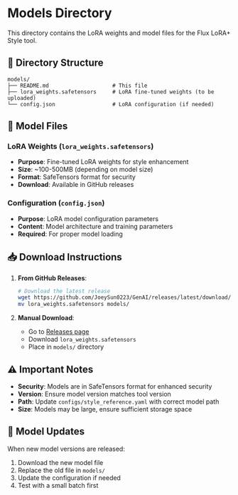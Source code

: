 # Models Directory

This directory contains the LoRA weights and model files for the Flux LoRA+ Style tool.

## 📁 Directory Structure

```
models/
├── README.md                    # This file
├── lora_weights.safetensors     # LoRA fine-tuned weights (to be uploaded)
└── config.json                  # LoRA configuration (if needed)
```

## 🔧 Model Files

### LoRA Weights (`lora_weights.safetensors`)
- **Purpose**: Fine-tuned LoRA weights for style enhancement
- **Size**: ~100-500MB (depending on model size)
- **Format**: SafeTensors format for security
- **Download**: Available in GitHub releases

### Configuration (`config.json`)
- **Purpose**: LoRA model configuration parameters
- **Content**: Model architecture and training parameters
- **Required**: For proper model loading

## 📥 Download Instructions

1. **From GitHub Releases**:
   ```bash
   # Download the latest release
   wget https://github.com/JoeySun0223/GenAI/releases/latest/download/lora_weights.safetensors
   mv lora_weights.safetensors models/
   ```

2. **Manual Download**:
   - Go to [Releases page](https://github.com/JoeySun0223/GenAI/releases)
   - Download `lora_weights.safetensors`
   - Place in `models/` directory

## ⚠️ Important Notes

- **Security**: Models are in SafeTensors format for enhanced security
- **Version**: Ensure model version matches tool version
- **Path**: Update `configs/style_reference.yaml` with correct model path
- **Size**: Models may be large, ensure sufficient storage space

## 🔄 Model Updates

When new model versions are released:
1. Download the new model file
2. Replace the old file in `models/`
3. Update the configuration if needed
4. Test with a small batch first
